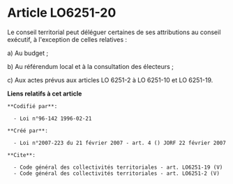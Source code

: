 # Article LO6251-20

Le conseil territorial peut déléguer certaines de ses attributions au conseil exécutif, à l'exception de celles relatives : 

a) Au budget ; 

b) Au référendum local et à la consultation des électeurs ; 

c) Aux actes prévus aux articles LO 6251-2 à LO 6251-10 et LO 6251-19.

**Liens relatifs à cet article**

	**Codifié par**:

	  - Loi n°96-142 1996-02-21

	**Créé par**:

	  - Loi n°2007-223 du 21 février 2007 - art. 4 () JORF 22 février 2007

	**Cite**:

	  - Code général des collectivités territoriales - art. LO6251-19 (V)
	  - Code général des collectivités territoriales - art. LO6251-2 (V)
